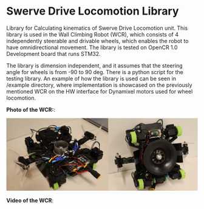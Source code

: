 # Swerve Drive Locomotion Library
Library for Calculating kinematics of Swerve Drive Locomotion unit. This library is used in the Wall Climbing Robot (WCR), which consists of 4 independently steerable and drivable wheels, which enables the robot to have omnidirectional movement. 
The library is tested on OpenCR 1.0 Development board that runs STM32.

The library is dimension independent, and it assumes that the steering angle for wheels is from -90 to 90 deg. There is a python script for the testing library. An example of how the library is used can be seen in /example directory, where implementation is showcased on the previously mentioned WCR on the HW interface for Dynamixel motors used for wheel locomotion.

**Photo of the WCR:**:

<p align="center"><img src="assets/robot.png"></p>

**Video of the WCR**:
